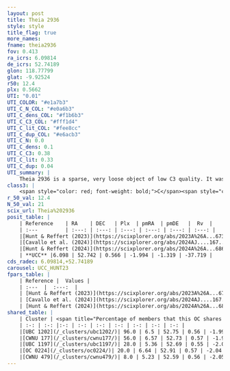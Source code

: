 ```yaml
---
layout: post
title: Theia 2936
style: style
title_flag: true
more_names: 
fname: theia2936
fov: 0.413
ra_icrs: 6.09814
de_icrs: 52.74189
glon: 118.77799
glat: -9.92524
r50: 12.4
plx: 0.5662
UTI: "0.01"
UTI_COLOR: "#e1a7b3"
UTI_C_N_COL: "#e0a6b3"
UTI_C_dens_COL: "#f1b6b3"
UTI_C_C3_COL: "#fff1d4"
UTI_C_lit_COL: "#fee8cc"
UTI_C_dup_COL: "#e6acb3"
UTI_C_N: 0.0
UTI_C_dens: 0.1
UTI_C_C3: 0.38
UTI_C_lit: 0.33
UTI_C_dup: 0.04
UTI_summary: |
    Theia 2936 is a sparse, very loose object of low C3 quality. It was recently reported in the literature.<br><br><span style="color: #99180f; font-weight: bold;">Warning: </span>This is very likely a duplicate object, which shares a large percentage of members with at least one previously reported entry.<br><br><span style="color: #99180f; font-weight: bold;">Warning: </span>contains less than 25 stars with <i>P>0.5</i> estimated.
class3: |
    <span style="color: red; font-weight: bold;">C</span><span style="color: #FFC300; font-weight: bold;">B</span>
r_50_val: 12.4
N_50_val: 21
scix_url: Theia%202936
posit_table: |
    | Reference    | RA    | DEC   | Plx  | pmRA  | pmDE   |  Rv  |
    | :---         | :---: | :---: | :---: | :---: | :---: | :---: |
    |[Hunt & Reffert (2023)](https://scixplorer.org/abs/2023A%26A...673A.114H) | 6.07 | 52.695 | 0.567 | -2.02 | -1.296 | -25.301 |
    |[Cavallo et al. (2024)](https://scixplorer.org/abs/2024AJ....167...12C) | 6.047 | 52.738 | 0.567 | -- | -- | -- |
    |[Hunt & Reffert (2024)](https://scixplorer.org/abs/2024A%26A...686A..42H) | 6.07 | 52.695 | 0.567 | -2.02 | -1.296 | -25.301 |
    | **UCC** |6.098 | 52.742 | 0.566 | -1.994 | -1.319 | -37.719 | 
cds_radec: 6.09814,+52.74189
carousel: UCC_HUNT23
fpars_table: |
    | Reference |  Values |
    | :---  |  :---:  |
    | [Hunt & Reffert (2023)](https://scixplorer.org/abs/2023A%26A...673A.114H) | `AV50=0.557, diffAV50=1.129, MOD50=11.166, logAge50=8.119` |
    | [Cavallo et al. (2024)](https://scixplorer.org/abs/2024AJ....167...12C) | `AV50=0.42, dMod50=11.23, logAge50=8.66, [Fe/H]50=0.29` |
    | [Hunt & Reffert (2024)](https://scixplorer.org/abs/2024A%26A...686A..42H) | `MassJ=55.8783` |
shared_table: |
    | Cluster | <span title="Percentage of members that this OC shares with the ones listed">%</span>   | RA   | DEC   | Plx   | pmRA  | pmDE  | Rv | UTI |
    | :-: | :-: |:-: | :-: | :-: | :-: | :-: | :-: | :-: |
    |[UBC 1202](/_clusters/ubc1202/)| 96.0 | 6.5 | 52.75 | 0.56 | -1.99 | -1.27 | -17.01 |0.33 |
    |[CWNU 177](/_clusters/cwnu177/)| 56.0 | 6.57 | 52.73 | 0.57 | -1.99 | -1.27 | -- |0.0 |
    |[UBC 1197](/_clusters/ubc1197/)| 28.0 | 5.36 | 52.69 | 0.55 | -2.02 | -1.35 | -37.29 |0.12 |
    |[OC 0224](/_clusters/oc0224/)| 20.0 | 6.64 | 52.91 | 0.57 | -2.04 | -1.24 | -7.39 |0.03 |
    |[CWNU 479](/_clusters/cwnu479/)| 8.0 | 5.23 | 52.59 | 0.56 | -2.05 | -1.36 | -37.29 |0.07 |
---
```

